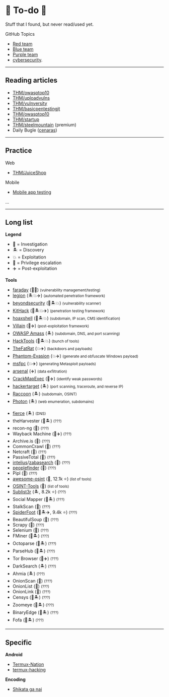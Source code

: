 # 👻 To-do 👻

<div class="row row-cols-md-2"><div>

Stuff that I found, but never read/used yet.
</div><div>

GitHub Topics

* [Red team](https://github.com/topics/redteam)
* [Blue team](https://github.com/topics/blueteam)
* [Purple team](https://github.com/topics/purpleteam)
* [cybersecurity](https://github.com/topics/cybersecurity).
</div></div>

<hr class="sep-both">

## Reading articles

<div class="row row-cols-md-2"><div>

* [THM/owasptop10](https://tryhackme.com/room/owasptop10)
* [THM/uploadvulns](https://tryhackme.com/room/uploadvulns)
* [THM/vulnversity](https://tryhackme.com/room/vulnversity)
* [THM/basicpentestingjt](https://tryhackme.com/room/basicpentestingjt)
* [THM/owasptop10](https://tryhackme.com/room/owasptop10)
* [THM/startup](https://tryhackme.com/room/startup)
* [THM/steelmountain](https://tryhackme.com/room/steelmountain) (premium)
* Daily Bugle ([cenaras](https://cenaras.wordpress.com/2020/07/14/example-post-3/))
</div><div>
</div></div>

<hr class="sep-both">

## Practice

<div class="row row-cols-md-2"><div>

Web

* [THM/JuiceShop](https://tryhackme.com/room/owaspjuiceshop)

Mobile

* [Mobile app testing](https://github.com/OWASP/owasp-mastg)
</div><div>

...
</div></div>

<hr class="sep-both">

## Long list

<div class="row row-cols-md-2"><div>

**Legend**

* 🔎 = Investigation
* 🏝️ = Discovery
* 💥 = Exploitation
* 🔑 = Privilege escalation
* ✈️ = Post-exploitation

**Tools**

* [faraday](https://github.com/infobyte/faraday) (🔎💥) <small>(vulnerability management/testing)</small>
* [legion](https://github.com/carlospolop/legion) (🏝️💥✈️) <small>(automated penetration framework)</small>
* [beyondsecurity](https://www.beyondsecurity.com/) (🔎🏝💥) <small>(vulnerability scanner)</small>
* [KitHack](https://github.com/AdrMXR/KitHack) (🔎🏝💥✈️) <small>(penetration testing framework)</small>
* [hoaxshell](https://github.com/t3l3machus/hoaxshell) (🔎🏝💥) <small>(subdomain, IP scan, CMS identification)</small>
* [Villain](https://github.com/t3l3machus/Villain) (🔎✈️) <small>(post-exploitation framework)</small>
* [OWASP Amass](https://github.com/OWASP/Amass) (🏝) <small>(subdomain, DNS, and port scanning)</small>
* [HackTools](https://github.com/LasCC/Hack-Tools) (🔎🏝💥) <small>(bunch of tools)</small>
* [TheFatRat](https://github.com/screetsec/TheFatRat) (💥✈️) <small>(backdoors and payloads)</small>
* [Phantom-Evasion](https://github.com/oddcod3/Phantom-Evasion) (💥✈️) <small>(generate and obfuscate Windows payload)</small>
* [msfpc](https://github.com/g0tmi1k/msfpc) (💥✈️) <small>(generating Metasploit payloads)</small>
* [arsenal](https://github.com/Orange-Cyberdefense/arsenal) (✈️) <small>(data exfiltration)</small>
* [CrackMapExec](https://github.com/Porchetta-Industries/CrackMapExec) (🔑✈️) <small>(identify weak passwords)</small>
* [hackertarget](https://hackertarget.com/)  (🏝) <small>(port scanning, traceroute, and reverse IP)</small>
* [Raccoon](https://github.com/evyatarmeged/Raccoon) (🏝) <small>(subdomain, OSINT)</small>
* [Photon](https://github.com/s0md3v/Photon) (🏝) <small>(web enumeration, subdomains)</small>
</div><div>

* [fierce](https://github.com/mschwager/fierce) (🏝) <small>(DNS)</small>
* theHarvester (🔎🏝) <small>(???)</small>
* recon-ng (🔎) <small>(???)</small>
* Wayback Machine (🔎✈️) <small>(???)</small>
* Archive.is (🔎) <small>(???)</small>
* CommonCrawl (🔎) <small>(???)</small>
* Netcraft (🔎) <small>(???)</small>
* PassiveTotal (🔎) <small>(???)</small>
* [intelius](https://freepeoplesearchtool.com/intelius)/[zabasearch](https://www.zabasearch.com/) (🔎) <small>(???)</small>
* [peoplefinder](https://www.peoplefinder.com/)  (🔎) <small>(???)</small>
* Pipl (🔎) <small>(???)</small>
* [awesome-osint](https://github.com/jivoi/awesome-osint) (🔎, 12.1k ⭐) <small>(list of tools)</small>
* [OSINT-Tools](https://github.com/mgp25/OSINT-Tools) (🔎) <small>(list of tools)</small>
* [Sublist3r](https://github.com/aboul3la/Sublist3r)  (🏝, 8.2k ⭐) <small>(???)</small>
* Social Mapper (🔎🏝) <small>(???)</small>
* StalkScan (🔎) <small>(???)</small>
* [SpiderFoot](https://github.com/smicallef/spiderfoot)  (🔎🏝✈️, 9.4k ⭐) <small>(???)</small>
* BeautifulSoup  (🔎) <small>(???)</small>
* Scrapy (🔎) <small>(???)</small>
* Selenium (🔎) <small>(???)</small>
* FMiner (🔎🏝) <small>(???)</small>
* Octoparse (🔎🏝) <small>(???)</small>
* ParseHub (🔎🏝) <small>(???)</small>
* Tor Browser (🔎✈️) <small>(???)</small>
* DarkSearch (🏝) <small>(???)</small>
* Ahmia (🏝) <small>(???)</small>
* OnionScan (🔎) <small>(???)</small>
* OnionList (🔎) <small>(???)</small>
* OnionLink (🔎) <small>(???)</small>
* Censys (🔎🏝) <small>(???)</small>
* Zoomeye (🔎🏝) <small>(???)</small>
* BinaryEdge (🔎🏝) <small>(???)</small>
* Fofa (🔎🏝) <small>(???)</small>
</div></div>

<hr class="sep-both">

## Specific

<div class="row row-cols-md-2"><div>

**Android**

* [Termux-Nation](https://github.com/0xAbbarhSF/Termux-Nation-2022-Alpha)
* [termux-hacking](https://github.com/topics/termux-hacking)
</div><div>

**Encoding**

* [Shikata ga nai](https://github.com/EgeBalci/sgn)
</div></div>
